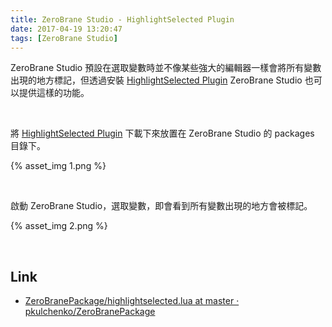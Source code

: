 ```yaml
---
title: ZeroBrane Studio - HighlightSelected Plugin
date: 2017-04-19 13:20:47
tags: [ZeroBrane Studio]
---
```


ZeroBrane Studio 預設在選取變數時並不像某些強大的編輯器一樣會將所有變數出現的地方標記，但透過安裝 [HighlightSelected Plugin](https://github.com/pkulchenko/ZeroBranePackage/blob/master/highlightselected.lua) ZeroBrane Studio 也可以提供這樣的功能。  

<!-- More -->

<br/>


將 [HighlightSelected Plugin](https://github.com/pkulchenko/ZeroBranePackage/blob/master/highlightselected.lua) 下載下來放置在 ZeroBrane Studio 的 packages 目錄下。   

{% asset_img 1.png %}

<br/>


啟動 ZeroBrane Studio，選取變數，即會看到所有變數出現的地方會被標記。  

{% asset_img 2.png %}

<br/>


Link
----
* [ZeroBranePackage/highlightselected.lua at master · pkulchenko/ZeroBranePackage](https://github.com/pkulchenko/ZeroBranePackage/blob/master/highlightselected.lua)